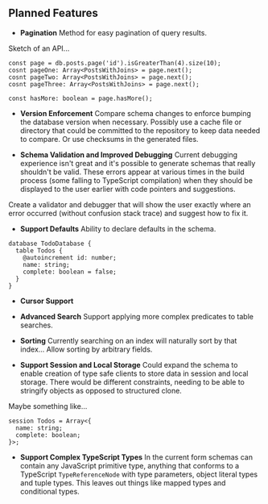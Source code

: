 ## Planned Features

- **Pagination** Method for easy pagination of query results.

Sketch of an API...

```
const page = db.posts.page('id').isGreaterThan(4).size(10);
cosnt pageOne: Array<PostsWithJoins> = page.next();
cosnt pageTwo: Array<PostsWithJoins> = page.next();
cosnt pageThree: Array<PostsWithJoins> = page.next();

const hasMore: boolean = page.hasMore();
```

- **Version Enforcement** Compare schema changes to enforce bumping the database version when necessary. Possibly use a cache file or directory that could be committed to the repository to keep data needed to compare. Or use checksums in the generated files.

- **Schema Validation and Improved Debugging** Current debugging experience isn't great and it's possible to generate schemas that really shouldn't be valid. These errors appear at various times in the build process (some falling to TypeScript compilation) when they should be displayed to the user earlier with code pointers and suggestions.

Create a validator and debugger that will show the user exactly where an error occurred (without confusion stack trace) and suggest how to fix it.

- **Support Defaults** Ability to declare defaults in the schema.

```
database TodoDatabase {
  table Todos {
    @autoincrement id: number;
    name: string;
    complete: boolean = false;
  }
}
```

- **Cursor Support**

- **Advanced Search** Support applying more complex predicates to table searches.

- **Sorting** Currently searching on an index will naturally sort by that index... Allow sorting by arbitrary fields.

- **Support Session and Local Storage** Could expand the schema to enable creation of type safe clients to store data in session and local storage. There would be different constraints, needing to be able to stringify objects as opposed to structured clone.

Maybe something like...

```
session Todos = Array<{
  name: string;
  complete: boolean;
}>;
```

- **Support Complex TypeScript Types** In the current form schemas can contain any JavaScript primitive type, anything that conforms to a TypeScript `TypeReferenceNode` with type parameters, object literal types and tuple types. This leaves out things like mapped types and conditional types.
